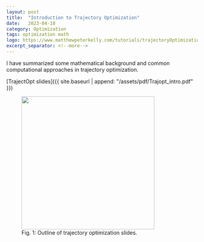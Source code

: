 ```yaml
---
layout: post
title:  "Introduction to Trajectory Optimization"
date:   2023-04-10
category: Optimization
tags: optimization math
logo: https://www.matthewpeterkelly.com/tutorials/trajectoryOptimization.svg
excerpt_separator: <!--more-->
---
```

 
I have summarized some mathematical background and common computational approaches in trajectory optimization.

<!--more-->

[TrajectOpt slides]({{ site.baseurl | append: "/assets/pdf/Trajopt_intro.pdf" }})

<figure>
    <img src="{{site.baseurl}}/assets/images/blog/2023/2023-04-10-trajopt_intro_outline.png" height="350">
    <figcaption>Fig. 1: Outline of trajectory optimization slides.</figcaption>
</figure>